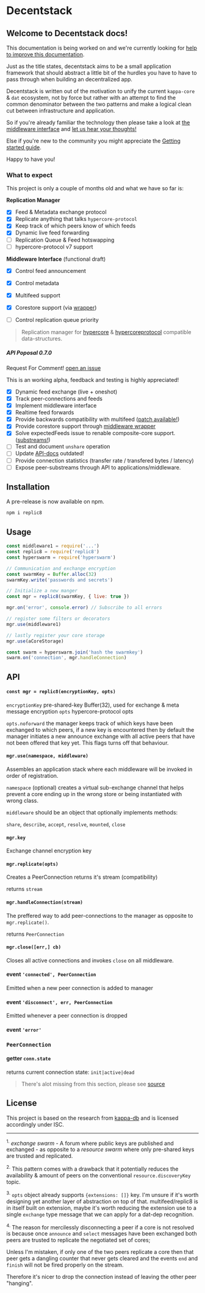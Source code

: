 Decentstack
=================


## Welcome to Decentstack docs!
This documentation is being worked on and we're currently
looking for [help to improve this documentation](https://github.com/decentpass/decentpass/issues).

Just as the title states, decentstack aims to be a small application framework that
should abstract a little bit of the hurdles you have to have to pass through
when building an decentralized app.

Decentstack is written out of the motivation to unify the current `kappa-core` & `dat` ecosystem, not by force
but rather with an attempt to find the common denominator between the
two patterns and make a logical clean cut between infrastructure and
application.

So if you're already familiar the technology
then please take a look at [the middleware
interface](/middleware_interface.md)
and [let us hear your thoughts!](https://github.com/decentpass/decentpass/issues/middleware_interface_design)

Else if you're new to the community you might appreciate the [Getting
started guide](./getting_started.md).

Happy to have you!

### What to expect

This project is only a couple of months old and what we have so far is:

__Replication Manager__
- [x] Feed & Metadata exchange protocol
- [x] Replicate anything that talks `hypercore-protocol`
- [x] Keep track of which peers know of which feeds
- [x] Dynamic live feed forwarding
- [ ] Replication Queue & Feed hotswapping
- [ ] hypercore-protocol v7 support

__Middleware Interface__ (functional draft)
- [x] Control feed announcement
- [x] Control metadata
- [x] Multifeed support
- [x] Corestore support (via [wrapper](./examples/replic8-corestore.js))
- [ ] Control replication queue priority


> Replication manager for [hypercore](mafintosh/hypercore) & [hypercoreprotocol](mafintosh/hypercore-protocol) compatible data-structures.

##### API Poposal 0.7.0
Request For Comment! [open an issue](https://github.com/telamon/replic8/issues)

This is an working alpha, feedback and testing is highly appreciated!


- [x] Dynamic feed exchange (live + oneshot)
- [x] Track peer-connections and feeds
- [x] Implement middleware interface
- [x] Realtime feed forwards
- [x] Provide backwards compatibility with multifeed ([patch available!](https://github.com/telamon/multifeed/tree/feature/replic8-compat))
- [x] Provide corestore support through [middleware wrapper](./examples/replic8-corestore.js)
- [x] Solve expectedFeeds issue to renable composite-core support. ([substreams!](https://github.com/telamon/hypercore-protocol-substream))
- [ ] Test and document `unshare` operation
- [ ] Update <a href="#api">API-docs</a> outdated!
- [ ] Provide connection statistics (transfer rate / transfered bytes / latency)
- [ ] Expose peer-substreams through API to applications/middleware.

## Installation

A pre-release is now available on npm.

```sh
npm i replic8
```

## Usage
```js
const middleware1 = require('...')
const replic8 = require('replic8')
const hyperswarm = require('hyperswarm')

// Communication and exchange encryption
const swarmKey = Buffer.alloc(32)
swarmKey.write('passwords and secrets')

// Initialize a new manger
const mgr = replic8(swarmKey, { live: true })

mgr.on('error', console.error) // Subscribe to all errors

// register some filters or decorators
mgr.use(middleware1)

// lastly register your core storage
mgr.use(aCoreStorage)

const swarm = hyperswarm.join('hash the swarmkey')
swarm.on('connection', mgr.handleConnection)
```

## API

#### `const mgr = replic8(encryptionKey, opts)`

`encryptionKey` pre-shared-key Buffer(32), used for exchange & meta message encryption
`opts` hypercore-protocol opts

`opts.noforward` the manager keeps track of which
keys have been exchanged to which peers, if a new key is
encountered then by default the manager initiates a new announce
exchange with all active peers that have not been offered that
key yet. This flags turns off that behaviour.

#### `mgr.use(namespace, middleware)`

Assembles an application stack where each middleware will be invoked in order of
registration.

`namespace` (optional) creates a virtual sub-exchange channel that helps
prevent a core ending up in the wrong store or being instantiated with wrong
class.

`middleware` should be an object that optionally implements methods:

`share`, `describe`, `accept`, `resolve`, `mounted`, `close`

#### `mgr.key`

Exchange channel encryption key

#### `mgr.replicate(opts)`
Creates a PeerConnection returns it's stream
(compatibility)

returns `stream`

#### `mgr.handleConnection(stream)`
The preffered way to add peer-connections to the manager
as opposite to `mgr.replicate()`.

returns `PeerConnection`

#### `mgr.close([err,] cb)`

Closes all active connections and invokes `close`
on all middleware.

#### event `'connected', PeerConnection`

Emitted when a new peer connection is added to manager

#### event `'disconnect', err, PeerConnection`

Emitted whenever a peer connection is dropped

#### event `'error'`

### `PeerConnection`

#### getter `conn.state`

returns current connection state: `init|active|dead`

> There's alot missing from this section, please see
> [source](./lib/peer-connection.js)

## License

This project is based on the research from [kappa-db](https://github.com/kappa-db)
and is licensed accordingly under ISC.

---

<a name="1"></a>
<sup>1.</sup> _exchange swarm_ - A forum where public keys are published and exchanged -
as opposite to a _resource swarm_ where only pre-shared keys are trusted and
replicated.

<a name="2"></a>
<sup>2.</sup> This pattern comes with a drawback that it potentially reduces
the availability & amount of peers on the conventional `resource.discoveryKey` topic.

<a name="3"></a>
<sup>3.</sup> `opts` object already supports `{extensions: []}` key. I'm unsure if
it's worth designing yet another layer of abstraction on top of
that. multifeed/replic8 is in itself built on extension, maybe it's worth
reducing the extension use to a single `exchange` type message that we can apply
for a dat-dep recognition.

<a name="4"></a>
<sup>4.</sup> The reason for mercilessly disconnecting a peer if a core
is not resolved is because
once `announce` and `select` messages have been exchanged
both peers are trusted to replicate the negotiated set of cores;

Unless I'm mistaken, if only one of the two peers replicate a core
then that peer gets a dangling counter that never gets cleared and
the events `end` and `finish` will not be fired properly on the stream.

Therefore it's nicer to drop the connection instead of leaving the other peer
"hanging".

